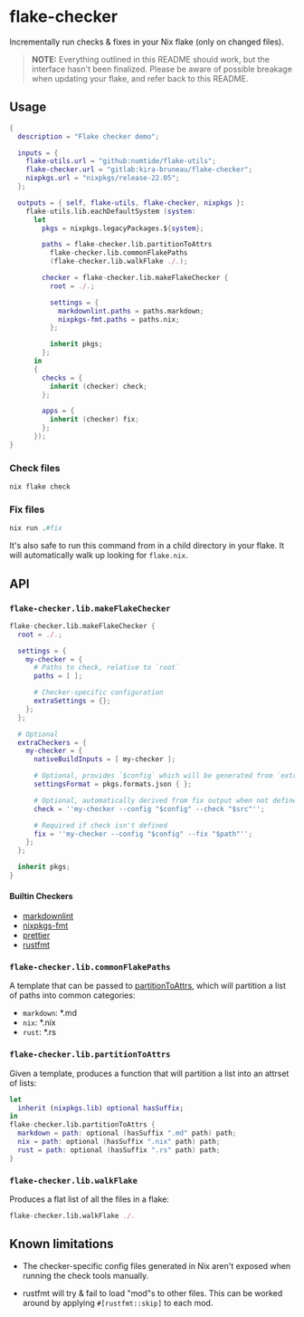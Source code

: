 # flake-checker

Incrementally run checks & fixes in your Nix flake (only on changed
files).

> **NOTE:** Everything outlined in this README should work, but the
> interface hasn't been finalized. Please be aware of possible
> breakage when updating your flake, and refer back to this README.

## Usage

```nix
{
  description = "Flake checker demo";

  inputs = {
    flake-utils.url = "github:numtide/flake-utils";
    flake-checker.url = "gitlab:kira-bruneau/flake-checker";
    nixpkgs.url = "nixpkgs/release-22.05";
  };

  outputs = { self, flake-utils, flake-checker, nixpkgs }:
    flake-utils.lib.eachDefaultSystem (system:
      let
        pkgs = nixpkgs.legacyPackages.${system};

        paths = flake-checker.lib.partitionToAttrs
          flake-checker.lib.commonFlakePaths
          (flake-checker.lib.walkFlake ./.);

        checker = flake-checker.lib.makeFlakeChecker {
          root = ./.;

          settings = {
            markdownlint.paths = paths.markdown;
            nixpkgs-fmt.paths = paths.nix;
          };

          inherit pkgs;
        };
      in
      {
        checks = {
          inherit (checker) check;
        };

        apps = {
          inherit (checker) fix;
        };
      });
}
```

### Check files

```shell
nix flake check
```

### Fix files

```nix
nix run .#fix
```

It's also safe to run this command from in a child directory in your
flake. It will automatically walk up looking for `flake.nix`.

## API

### `flake-checker.lib.makeFlakeChecker`

```nix
flake-checker.lib.makeFlakeChecker {
  root = ./.;

  settings = {
    my-checker = {
      # Paths to check, relative to `root`
      paths = [ ];

      # Checker-specific configuration
      extraSettings = {};
    };
  };

  # Optional
  extraCheckers = {
    my-checker = {
      nativeBuildInputs = [ my-checker ];

      # Optional, provides `$config` which will be generated from `extraSettings`
      settingsFormat = pkgs.formats.json { };

      # Optional, automatically derived from fix output when not defined
      check = ''my-checker --config "$config" --check "$src"'';

      # Required if check isn't defined
      fix = ''my-checker --config "$config" --fix "$path"'';
    };
  };

  inherit pkgs;
}
```

#### Builtin Checkers

- [markdownlint](https://github.com/igorshubovych/markdownlint-cli)
- [nixpkgs-fmt](https://github.com/nix-community/nixpkgs-fmt)
- [prettier](https://github.com/prettier)
- [rustfmt](https://github.com/rust-lang/rustfmt)

### `flake-checker.lib.commonFlakePaths`

A template that can be passed to
[partitionToAttrs](#partitionToAttrs), which will partition a list of
paths into common categories:

- `markdown`: \*.md
- `nix`: \*.nix
- `rust`: \*.rs

### `flake-checker.lib.partitionToAttrs`

Given a template, produces a function that will partition a list into
an attrset of lists:

```nix
let
  inherit (nixpkgs.lib) optional hasSuffix;
in
flake-checker.lib.partitionToAttrs {
  markdown = path: optional (hasSuffix ".md" path) path;
  nix = path: optional (hasSuffix ".nix" path) path;
  rust = path: optional (hasSuffix ".rs" path) path;
}
```

### `flake-checker.lib.walkFlake`

Produces a flat list of all the files in a flake:

```nix
flake-checker.lib.walkFlake ./.
```

## Known limitations

- The checker-specific config files generated in Nix aren't exposed
  when running the check tools manually.

- rustfmt will try & fail to load "mod"s to other files. This can be
  worked around by applying `#[rustfmt::skip]` to each mod.
